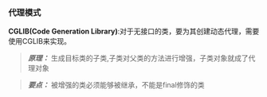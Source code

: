 ### 代理模式

**CGLIB(Code Generation Library)**:对于无接口的类，要为其创建动态代理，需要使用CGLIB来实现。

>***原理：*** 生成目标类的子类,子类对父类的方法进行增强，子类对象就成了代理对象

>***要点：*** 被增强的类必须能够被继承，不能是final修饰的类
